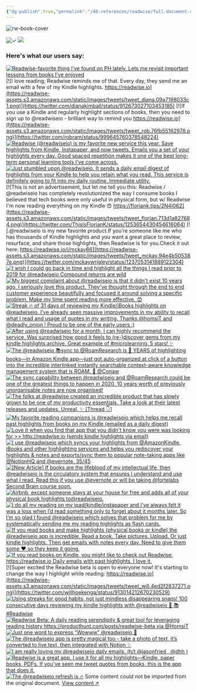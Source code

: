 ```yaml
---
{"dg-publish":true,"permalink":"/40-references/readwise/full-document-contents/readwise/","tags":["rw/articles"]}
---
```


![rw-book-cover](https://readwise-assets.s3.amazonaws.com/static/images/readwisecard.058019f9f4b1.jpg)

![✓](https://readwise-assets.s3.amazonaws.com/static/images/new_icons/check.ff6d2954e75e.svg)
![](https://readwise-assets.s3.amazonaws.com/static/images/new_icons/chevron-down-alt.90b3eef859e2.svg)
### Here's what our users say:

[![Readwise-favorite thing I’ve found on PH lately. Lets me revisit important lessons from books I’ve enjoyed](https://readwise-assets.s3.amazonaws.com/static/images/tweets/tweet_nick.c4782658fa7c.png)](https://twitter.com/Nneuman/status/919923459223822336)
[![I love reading; Readwise reminds me of that. Every day, they send me an email with a few of my Kindle highlights. https://readwise.io](https://readwise-assets.s3.amazonaws.com/static/images/tweets/tweet_diana.09a7198033c1.png)](https://twitter.com/dianakimball/status/912673027103453185)
[![If you use a Kindle and regularly highlight sections of books, then you need to sign up to @readwiseio - brilliant way to remind you https://readwise.io](https://readwise-assets.s3.amazonaws.com/static/images/tweets/tweet_rob.76fb55162978.png)](https://twitter.com/robram/status/999645760378548224)
[![Readwise (@readwiseio) is my favorite new service this year. Save highlights from Kindle, Instapaper, and now tweets. Emails you a set of your highlights every day. Good spaced repetition makes it one of the best long-term personal learning tools I’ve come across.](https://readwise-assets.s3.amazonaws.com/static/images/tweets/tweet_caleb.72f54027c7ce.png)](https://twitter.com/calebhicks/status/1148057578779234305)
[![Just stumbled upon @readwiseio. It sends a daily email digest of highlights from your Kindle to help you retain what you read. This service is definitely going to fit into my daily routine. Immediate utility.](https://readwise-assets.s3.amazonaws.com/static/images/tweets/tweet_steve.107fae74e25c.png)](https://twitter.com/schlaf/status/1257648420552159232?ref_src=twsrc%5Etfw)
[![This is not an advertisement, but let me tell you this: Readwise / @readwiseio has completely revolutionized the way I consume books I believed that tech books were only useful in physical form, but w/ Readwise I'm now reading everything on my Kindle 😍 https://floriank.tips/2N4I062](https://readwise-assets.s3.amazonaws.com/static/images/tweets/tweet_florian.713d1a827684.png)](https://twitter.com/ThisIsFlorianK/status/1253654430454616064)
[![.@readwiseio is my new favorite product.If you’re someone like me who has thousands of Kindle highlights and you want a great place to review, resurface, and share those highlights, then Readwise is for you.Check it out here: https://readwise.io/i/mckay66](https://readwise-assets.s3.amazonaws.com/static/images/tweets/tweet_mckay.94e4b505387e.png)](https://twitter.com/mckaywrigley/status/1237053141889122304)
[![I wish I could go back in time and highlight all the things I read prior to 2019 for @readwiseio Compound returns are wild](https://readwise-assets.s3.amazonaws.com/static/images/tweets/tweet_gaurav.53e7caf2c938.png)](https://twitter.com/gauravvohra1/status/1237259082613944321)
[![My biggest complaint about @readwiseio is that it didn't exist 10 years ago. I seriously *love* this product. They've thought through the end to end customer experience beautifully and focused it around solving a specific problem. Make my time spent reading more effective. 😍](https://readwise-assets.s3.amazonaws.com/static/images/tweets/tweet_merrick.edcefb8a58fa.png)](https://twitter.com/iammerrick/status/1297648538185117698)
[![Streak 🔥 of 31 days of reviewing my Kindle/iBooks highlights on @readwiseio. I’ve already seen massive improvements in my ability to recall what I read and usage of quotes in my writing. Thanks @homsiT and @deadly_onion ! Proud to be one of the early users :)](https://readwise-assets.s3.amazonaws.com/static/images/tweets/tweet_sid.53a6f21dffbc.png)](https://twitter.com/sidharthajha/status/1221477404327235584)
[![After using @readwiseio for a month, I can highly recommend the service. Was surprised how good it feels to (re-)discover gems from my kindle highlights archive. Great example of #microlearning. 5 stars! ✨](https://readwise-assets.s3.amazonaws.com/static/images/tweets/tweet_achim.d57bd66dc879.png)](https://twitter.com/achimrothe/status/1139994239926984706)
[![The @readwiseio 📚sync to @RoamResearch is 🤯 YEARS of highlighting books––in Amazon Kindle app––just got auto-organized at click of a button into the incredible interlinked instantly searchable context-aware knowledge management system that is ROAM. 👏 @Conaw](https://readwise-assets.s3.amazonaws.com/static/images/tweets/tweet_josh.591695e9e0f7.png)](https://twitter.com/wolfejosh/status/1314214725618606080)
[![The sync capability between @readwiseio and @RoamResearch  could be one of the greatest things to happen in 2020. 10 years worth of previously unorganisable notes are now organised!](https://readwise-assets.s3.amazonaws.com/static/images/tweets/tweet_matt.c6ee5dcca7b0.png)](https://twitter.com/mattalder/status/1304491526416994304)
[![The folks at @readwise created an incredible product that has slowly grown to be one of my productivity essentials.   Take a look at their latest releases and updates. Unreal. ✨  [Thread 👇]](https://readwise-assets.s3.amazonaws.com/static/images/tweets/tweet_mark.870b269ff229.png)](https://twitter.com/MarkMulvey/status/1214245579922051072)
[![My favorite reading companions is @readwiseio which helps me recall past highlights from books on my Kindle (emailed as a daily digest)](https://readwise-assets.s3.amazonaws.com/static/images/tweets/tweet_david.0192ea779ba2.png)](https://twitter.com/_brandswell/status/1172185956872380417)
[![Love it when you find that app that you didn't know you were was looking for >> http://readwise.io (sends kindle highlights via email) ](https://readwise-assets.s3.amazonaws.com/static/images/tweets/tweet_jonny.66afe005119d.png)](https://twitter.com/jeremydaggett/status/913804355593220096)
[![I use @readwiseio which syncs your highlights from @AmazonKindle, iBooks and other highlighting services and helps you rediscover your highlights & notes and exports/sync them to popular note-taking apps like @NotionHQ  and @evernote.    35/45](https://readwise-assets.s3.amazonaws.com/static/images/tweets/tweet_juvoni.b93d5b956540.png)](https://twitter.com/juvoni/status/1295064411397382152)
[![[New Article]  If books are the lifeblood of my intellectual life, then @readwiseio is the circulatory system that ensures I understand and use what I read.   Read this if you use @evernote or will be taking @fortelabs Second Brain course soon.](https://readwise-assets.s3.amazonaws.com/static/images/tweets/tweet_roxine.63bee0c91ebc.png)](https://twitter.com/roxinekee_/status/1293188239868588034)
[![Airbnb, except someone stays at your house for free and adds all of your physical book highlights to@readwiseio.](https://readwise-assets.s3.amazonaws.com/static/images/tweets/tweet_zack.d752e3722427.png)](https://twitter.com/zackkanter/status/1271847092663865345)
[![I do all my reading on my ipad/kindle/instapaper and I’ve always felt it was a loss when I’d read something only to forget about it months later. So I’m so glad I found @readwiseio which solves that problem for me by systematically sending me my reading highlights as flash cards.](https://readwise-assets.s3.amazonaws.com/static/images/tweets/tweet_rahimus.3876754d5d97.png)](https://twitter.com/a_rahimus/status/1254061928860827650)
[![If you read books and make highlights (physical books or kindle) the @readwiseio app is incredible. Read a book. Take pictures. Upload. Or just kindle highlights. Then get emails with notes every day. Need to give them some ❤️ so they keep it going.](https://readwise-assets.s3.amazonaws.com/static/images/tweets/tweet_dave.1ef224994c56.png)](https://twitter.com/davegerhardt/status/1223694425332899841)
[![If you read books on Kindle, you might like to check out Readwise: https://readwise.io Daily emails with past highlights. I love it.](https://readwise-assets.s3.amazonaws.com/static/images/tweets/tweet_jeremy.5419a16249bf.png)](https://twitter.com/jeremydaggett/status/913804355593220096)
[![Super excited the Readwise beta is open to everyone now! It's starting to change the way I highlight while reading: https://readwise.io](https://readwise-assets.s3.amazonaws.com/static/images/tweets/tweet_will.4ed2f2837271.png)](https://twitter.com/willhoekenga/status/913014212670230529)
[![Using streaks for good habits, not just mindless disappearing snaps! 100 consecutive days reviewing my kindle highlights with @readwiseio 💯 📚 #Readwise](https://readwise-assets.s3.amazonaws.com/static/images/tweets/tweet_peter.ac3e6ecc6801.png)](https://twitter.com/PDffy/status/1099765859499814912)
[![Readwise Beta: A daily reading serendipity & great tool for leveraging reading history https://producthunt.com/posts/readwise-beta via @HomsiT](https://readwise-assets.s3.amazonaws.com/static/images/tweets/tweet_kip.17b447655339.png)](https://twitter.com/kipbot/status/912653040607514625)
[![Just one word to express “Wowww” @readwiseio 👏](https://readwise-assets.s3.amazonaws.com/static/images/tweets/tweet_sidd.7267ea8e2b4d.png)](https://twitter.com/siddxxvii/status/1333889691129683968)
[![The @readwiseio app is pretty magical too - take a photo of text, it’s converted to live text, then integrated with Notion ✨](https://readwise-assets.s3.amazonaws.com/static/images/tweets/tweet_marie.ed04dab5380f.png)](https://twitter.com/mariepoulin/status/1321067907099496448)
[![I am really loving my @readwiseio daily emails. (h/t @jasonfried , @dhh )](https://readwise-assets.s3.amazonaws.com/static/images/tweets/tweet_austin.d67b5203c037.png)](https://twitter.com/austin_rief/status/1264922721391202304)
[![Readwise is a great app. I use it for all my highlights—Kindle, paper books, PDFs. If you've seen me tweet quotes from books, this is the app that does it.](https://readwise-assets.s3.amazonaws.com/static/images/tweets/tweet_jason.ecd7a9bc533d.png)](https://twitter.com/jasoncrawford/status/1333875477212131328)
[![The @readwiseio refresh is 🔥](https://readwise-assets.s3.amazonaws.com/static/images/tweets/tweet_ramses.2881fe6d8a94.png)](https://twitter.com/rroudt/status/1333760773491929091)
Some content could not be imported from the original document. [View content ↗](https://js.stripe.com/v3/elements-inner-card-6c3bc875a7a65885e0c50c288d4364e7.html#wait=false&mids[guid]=NA&mids[muid]=0610f912-a0b5-4522-ac58-89b393e24b649dee6d&mids[sid]=933be507-9f94-4ab9-bc7b-85301a6aaecbdff9e3&style[base][color]=%2332325d&style[base][lineHeight]=20px&style[base][fontFamily]=%22Helvetica+Neue%22%2C+Helvetica%2C+sans-serif&style[base][fontSmoothing]=antialiased&style[base][fontSize]=18px&style[base][::placeholder][color]=%23aab7c4&style[invalid][color]=%23fa755a&style[invalid][iconColor]=%23fa755a&rtl=false&componentName=card&keyMode=live&apiKey=pk_live_zeW7NSCpvIzWkpCrZ027lki7&referrer=https%3A%2F%2Freadwise.io%2Fupgrade%3Fref%3Dnav&controllerId=__privateStripeController2911)
